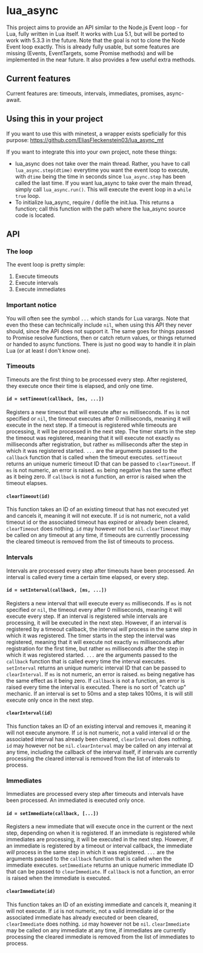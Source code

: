 # lua_async
This project aims to provide an API similar to the Node.js Event loop - for Lua, fully written in Lua itself. It works with Lua 5.1, but will be ported to work with 5.3.3 in the future.
Note that the goal is not to clone the Node Event loop exactly.
This is already fully usable, but some features are missing (Events, EventTargets, some Promise methods) and will be implemented in the near future.
It also provides a few useful extra methods.

## Current features
Current features are: timeouts, intervals, immediates, promises, async-await.

## Using this in your project

If you want to use this with minetest, a wrapper exists speficially for this purpose: https://github.com/EliasFleckenstein03/lua_async_mt

If you want to integrate this into your own project, note these things:
- lua_async does not take over the main thread. Rather, you have to call `lua_async.step(dtime)` everytime you want the event loop to execute, with `dtime` being the time in seconds since `lua_async.step` has been called the last time. If you want lua_async to take over the main thread, simply call `lua_async.run()`. This will execute the event loop in a `while true` loop.
- To initialize lua_async, require / dofile the init.lua. This returns a function; call this function with the path where the lua_async source code is located.

## API

### The loop

The event loop is pretty simple:
1. Execute timeouts
2. Execute intervals
3. Execute immediates

### Important notice
You will often see the symbol `...` which stands for Lua varargs. Note that even tho these can technically include `nil`, when using this API they never should, since the API does not support it. The same goes for things passed to Promise resolve functions, then or catch return values, or things returned or handed to async functions. There is just no good way to handle it in plain Lua (or at least I don't know one).

### Timeouts

Timeouts are the first thing to be processed every step. After registered, they execute once their time is elapsed, and only one time.

#### `id = setTimeout(callback, [ms, ...])`
Registers a new timeout that will execute after `ms` milliseconds. If `ms` is not specified or `nil`, the timeout executes after 0 milliseconds, meaning it will execute in the next step. If a timeout is registered while timeouts are processing, it will be processed in the next step. The timer starts in the step the timeout was registered, meaning that it will execute not exactly `ms` milliseconds after registration, but rather `ms` milliseconds after the step in which it was registered started. `...` are the arguments passed to the `callback` function that is called when the timeout executes. `setTimeout` returns an unique numeric timeout ID that can be passed to `clearTimeout`. If `ms` is not numeric, an error is raised. `ms` being negative has the same effect as it being zero. If `callback` is not a function, an error is raised when the timeout elapses.

#### `clearTimeout(id)`
This function takes an ID of an existing timeout that has not executed yet and cancels it, meaning it will not execute. If `id` is not numeric, not a valid timeout id or the associated timeout has expired or already been cleared, `clearTimeout` does nothing. `id` may however not be `nil`. `clearTimeout` may be called on any timeout at any time, if timeouts are currently processing the cleared timeout is removed from the list of timeouts to process.

### Intervals

Intervals are processed every step after timeouts have been processed. An interval is called every time a certain time elapsed, or every step.

#### `id = setInterval(callback, [ms, ...])`
Registers a new interval that will execute every `ms` milliseconds. If `ms` is not specified or `nil`, the timeout every after 0 milliseconds, meaning it will execute every step. If an interval is registered while intervals are processing, it will be executed in the next step. However, if an interval is registered by a timeout callback, the interval _will_ process in the same step in which it was registered. The timer starts in the step the interval was registered, meaning that it will execute not exactly `ms` milliseconds after registration for the first time, but rather `ms` milliseconds after the step in which it was registered started. `...` are the arguments passed to the `callback` function that is called every time the interval executes. `setInterval` returns an unique numeric interval ID that can be passed to `clearInterval`. If `ms` is not numeric, an error is raised. `ms` being negative has the same effect as it being zero. If `callback` is not a function, an error is raised every time the interval is executed. There is no sort of "catch up" mechanic. If an interval is set to 50ms and a step takes 100ms, it is will still execute only once in the next step.

#### `clearInterval(id)`
This function takes an ID of an existing interval and removes it, meaning it will not execute anymore. If `id` is not numeric, not a valid interval id or the associated interval has already been cleared, `clearInterval` does nothing. `id` may however not be `nil`. `clearInterval` may be called on any interval at any time, including the callback of the interval itself, if intervals are currently processing the cleared interval is removed from the list of intervals to process.

### Immediates

Immediates are processed every step after timeouts and intervals have been processed. An immediated is executed only once.

#### `id = setImmediate(callback, [...])`
Registers a new immediate that will execute once in the current or the next step, depending on when it is registered. If an immediate is registered while immediates are processing, it will be executed in the next step. However, if an immediate is registered by a timeout or interval callback, the immediate _will_ process in the same step in which it was registered. `...` are the arguments passed to the `callback` function that is called when the immediate executes. `setImmediate` returns an unique numeric immediate ID that can be passed to `clearImmediate`. If `callback` is not a function, an error is raised when the immediate is executed.

#### `clearImmediate(id)`
This function takes an ID of an existing immediate and cancels it, meaning it will not execute. If `id` is not numeric, not a valid immediate id or the associated immediate has already executed or been cleared, `clearImmediate` does nothing. `id` may however not be `nil`. `clearImmediate` may be called on any immediate at any time, if immediates are currently processing the cleared immediate is removed from the list of immediates to process.
